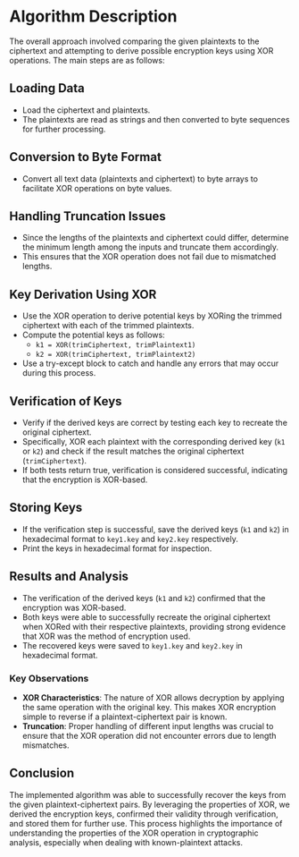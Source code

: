 # Algorithm Description

The overall approach involved comparing the given plaintexts to the ciphertext and attempting to derive possible encryption keys using XOR operations. The main steps are as follows:

## Loading Data

- Load the ciphertext and plaintexts.
- The plaintexts are read as strings and then converted to byte sequences for further processing.

## Conversion to Byte Format

- Convert all text data (plaintexts and ciphertext) to byte arrays to facilitate XOR operations on byte values.

## Handling Truncation Issues

- Since the lengths of the plaintexts and ciphertext could differ, determine the minimum length among the inputs and truncate them accordingly.
- This ensures that the XOR operation does not fail due to mismatched lengths.

## Key Derivation Using XOR

- Use the XOR operation to derive potential keys by XORing the trimmed ciphertext with each of the trimmed plaintexts.
- Compute the potential keys as follows:
  - `k1 = XOR(trimCiphertext, trimPlaintext1)`
  - `k2 = XOR(trimCiphertext, trimPlaintext2)`
- Use a try-except block to catch and handle any errors that may occur during this process.

## Verification of Keys

- Verify if the derived keys are correct by testing each key to recreate the original ciphertext.
- Specifically, XOR each plaintext with the corresponding derived key (`k1` or `k2`) and check if the result matches the original ciphertext (`trimCiphertext`).
- If both tests return true, verification is considered successful, indicating that the encryption is XOR-based.

## Storing Keys

- If the verification step is successful, save the derived keys (`k1` and `k2`) in hexadecimal format to `key1.key` and `key2.key` respectively.
- Print the keys in hexadecimal format for inspection.

## Results and Analysis

- The verification of the derived keys (`k1` and `k2`) confirmed that the encryption was XOR-based.
- Both keys were able to successfully recreate the original ciphertext when XORed with their respective plaintexts, providing strong evidence that XOR was the method of encryption used.
- The recovered keys were saved to `key1.key` and `key2.key` in hexadecimal format.

### Key Observations

- **XOR Characteristics**: The nature of XOR allows decryption by applying the same operation with the original key. This makes XOR encryption simple to reverse if a plaintext-ciphertext pair is known.
- **Truncation**: Proper handling of different input lengths was crucial to ensure that the XOR operation did not encounter errors due to length mismatches.

## Conclusion

The implemented algorithm was able to successfully recover the keys from the given plaintext-ciphertext pairs. By leveraging the properties of XOR, we derived the encryption keys, confirmed their validity through verification, and stored them for further use. This process highlights the importance of understanding the properties of the XOR operation in cryptographic analysis, especially when dealing with known-plaintext attacks.
